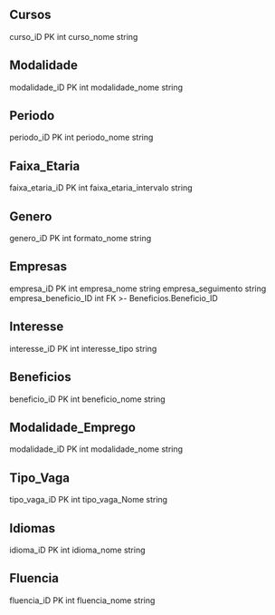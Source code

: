 Cursos
-
curso_iD PK int
curso_nome string

Modalidade
-
modalidade_iD PK int
modalidade_nome string

Periodo
-
periodo_iD PK int
periodo_nome string

Faixa_Etaria
-
faixa_etaria_iD PK int
faixa_etaria_intervalo string

Genero
-
genero_iD PK int
formato_nome string

Empresas
-
empresa_iD PK int
empresa_nome string
empresa_seguimento string
empresa_beneficio_ID int FK >- Beneficios.Beneficio_ID

Interesse
-
interesse_iD PK int
interesse_tipo string

Beneficios
-
beneficio_iD PK int
beneficio_nome string


Modalidade_Emprego
----
modalidade_iD PK int
modalidade_nome string

Tipo_Vaga 
------------
tipo_vaga_iD PK int
tipo_vaga_Nome  string

Idiomas
----
idioma_iD PK int
idioma_nome string

Fluencia
----
fluencia_iD PK int
fluencia_nome string


